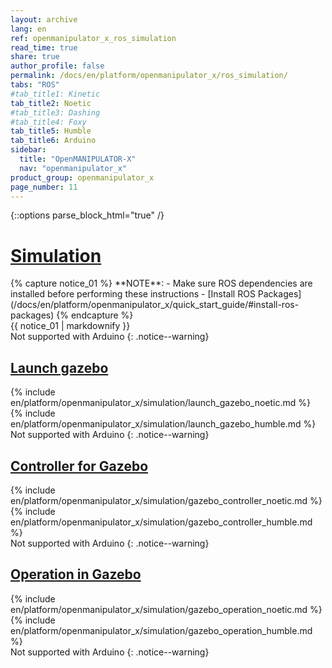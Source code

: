 ```yaml
---
layout: archive
lang: en
ref: openmanipulator_x_ros_simulation
read_time: true
share: true
author_profile: false
permalink: /docs/en/platform/openmanipulator_x/ros_simulation/
tabs: "ROS"
#tab_title1: Kinetic
tab_title2: Noetic
#tab_title3: Dashing
#tab_title4: Foxy
tab_title5: Humble
tab_title6: Arduino
sidebar:
  title: "OpenMANIPULATOR-X"
  nav: "openmanipulator_x"
product_group: openmanipulator_x
page_number: 11
---
```


<style>body {counter-reset: h1 6 !important;}</style>

{::options parse_block_html="true" /}

# [Simulation](#simulation)

<!-- <section data-id="{{ page.tab_title1 }}" class="tab_contents">
{% capture notice_01 %}
**NOTE**:
- Make sure ROS dependencies are installed before performing these instructions
- [Install ROS Packages](/docs/en/platform/openmanipulator_x/quick_start_guide/#install-ros-packages)
{% endcapture %}
<div class="notice--info">{{ notice_01 | markdownify }}</div>
</section> -->

<section data-id="{{ page.tab_title2 }}" class="tab_contents">
{% capture notice_01 %}
**NOTE**:
- Make sure ROS dependencies are installed before performing these instructions
- [Install ROS Packages](/docs/en/platform/openmanipulator_x/quick_start_guide/#install-ros-packages)
{% endcapture %}
<div class="notice--info">{{ notice_01 | markdownify }}</div>
</section>

<!-- <section data-id="{{ page.tab_title3 }}" class="tab_contents">
Gazebo simulation is not supported.  
[https://github.com/ROBOTIS-GIT/open_manipulator_simulations](https://github.com/ROBOTIS-GIT/open_manipulator_simulations)
{: .notice--warning}
</section> -->

<!-- <section data-id="{{ page.tab_title4 }}" class="tab_contents">
Coming Soon (2021 4Q)
{: .notice--success}
</section> -->

<!-- <section data-id="{{ page.tab_title5 }}" class="tab_contents">
Coming Soon (2021 4Q)
{: .notice--success}
</section> -->

<section data-id="{{ page.tab_title6 }}" class="tab_contents">
Not supported with Arduino
{: .notice--warning}
</section>

## [Launch gazebo](#launch-gazebo)

<!-- <section data-id="{{ page.tab_title1 }}" class="tab_contents">
{% include en/platform/openmanipulator_x/simulation/launch_gazebo_kinetic.md %}
</section> -->

<section data-id="{{ page.tab_title2 }}" class="tab_contents">
{% include en/platform/openmanipulator_x/simulation/launch_gazebo_noetic.md %}
</section>

<section data-id="{{ page.tab_title5 }}" class="tab_contents">
{% include en/platform/openmanipulator_x/simulation/launch_gazebo_humble.md %}
</section>

<section data-id="{{ page.tab_title6 }}" class="tab_contents">
Not supported with Arduino
{: .notice--warning}
</section>

## [Controller for Gazebo](#controller-for-gazebo)

<!-- <section data-id="{{ page.tab_title1 }}" class="tab_contents">
{% include en/platform/openmanipulator_x/simulation/gazebo_controller_kinetic.md %}
</section> -->

<section data-id="{{ page.tab_title2 }}" class="tab_contents">
{% include en/platform/openmanipulator_x/simulation/gazebo_controller_noetic.md %}
</section>

<section data-id="{{ page.tab_title5 }}" class="tab_contents">
{% include en/platform/openmanipulator_x/simulation/gazebo_controller_humble.md %}
</section>

<section data-id="{{ page.tab_title6 }}" class="tab_contents">
Not supported with Arduino
{: .notice--warning}
</section>

## [Operation in Gazebo](#operation-in-gazebo)

<!-- <section data-id="{{ page.tab_title1 }}" class="tab_contents">
{% include en/platform/openmanipulator_x/simulation/gazebo_operation_kinetic.md %}
</section> -->

<section data-id="{{ page.tab_title2 }}" class="tab_contents">
{% include en/platform/openmanipulator_x/simulation/gazebo_operation_noetic.md %}
</section>

<section data-id="{{ page.tab_title5 }}" class="tab_contents">
{% include en/platform/openmanipulator_x/simulation/gazebo_operation_humble.md %}
</section>

<section data-id="{{ page.tab_title6 }}" class="tab_contents">
Not supported with Arduino
{: .notice--warning}
</section>
